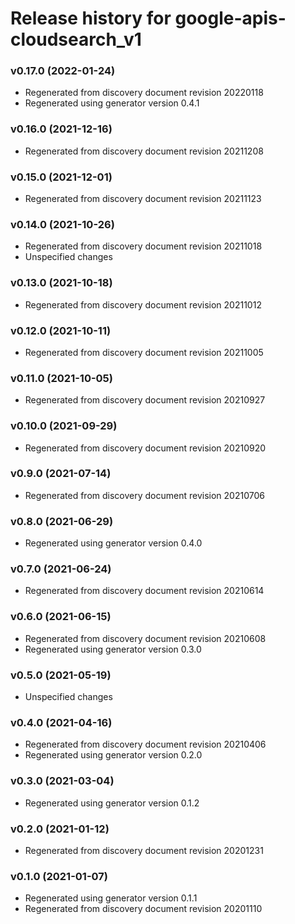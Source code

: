 # Release history for google-apis-cloudsearch_v1

### v0.17.0 (2022-01-24)

* Regenerated from discovery document revision 20220118
* Regenerated using generator version 0.4.1

### v0.16.0 (2021-12-16)

* Regenerated from discovery document revision 20211208

### v0.15.0 (2021-12-01)

* Regenerated from discovery document revision 20211123

### v0.14.0 (2021-10-26)

* Regenerated from discovery document revision 20211018
* Unspecified changes

### v0.13.0 (2021-10-18)

* Regenerated from discovery document revision 20211012

### v0.12.0 (2021-10-11)

* Regenerated from discovery document revision 20211005

### v0.11.0 (2021-10-05)

* Regenerated from discovery document revision 20210927

### v0.10.0 (2021-09-29)

* Regenerated from discovery document revision 20210920

### v0.9.0 (2021-07-14)

* Regenerated from discovery document revision 20210706

### v0.8.0 (2021-06-29)

* Regenerated using generator version 0.4.0

### v0.7.0 (2021-06-24)

* Regenerated from discovery document revision 20210614

### v0.6.0 (2021-06-15)

* Regenerated from discovery document revision 20210608
* Regenerated using generator version 0.3.0

### v0.5.0 (2021-05-19)

* Unspecified changes

### v0.4.0 (2021-04-16)

* Regenerated from discovery document revision 20210406
* Regenerated using generator version 0.2.0

### v0.3.0 (2021-03-04)

* Regenerated using generator version 0.1.2

### v0.2.0 (2021-01-12)

* Regenerated from discovery document revision 20201231

### v0.1.0 (2021-01-07)

* Regenerated using generator version 0.1.1
* Regenerated from discovery document revision 20201110

